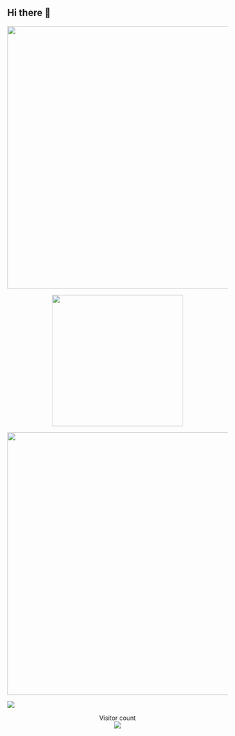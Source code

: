## Hi there 👋

<p align="center"> 
  <img src="https://github-readme-stats.vercel.app/api?username=SwedishDoveCooker&show_icons=true&theme=radical&hide_border=true&include_all_commits=true&count_private=true" width="600"/>
</p>
<p align="center"> 
  <img src="https://github-readme-stats.vercel.app/api/top-langs/?username=SwedishDoveCooker" width="300"/>
</p>
<p align="center"> 
  <img src="https://github-profile-trophy.vercel.app/?username=SwedishDoveCooker&rank=SECRET,SSS,SS,S,AAA,AA,A,B&theme=radical&column=-1&no-frame=true" width="600"/>
</p>
<img align="center" src="https://github-readme-stats.vercel.app/api/wakatime?username=SwedishDoveCooker&layout=compact&theme=dracula&hide_border=true">
<p align="center"> 
  Visitor count</br>
  <img src="https://profile-counter.glitch.me/SwedishDoveCooker/count.svg" />
</p>
<!--
**SwedishDoveCooker/SwedishDoveCooker** is a ✨ _special_ ✨ repository because its `README.md` (this file) appears on your GitHub profile.

Here are some ideas to get you started:

- 🔭 I’m currently working on ...
- 🌱 I’m currently learning ...
- 👯 I’m looking to collaborate on ...
- 🤔 I’m looking for help with ...
- 💬 Ask me about ...
- 📫 How to reach me: ...
- 😄 Pronouns: ...
- ⚡ Fun fact: ...
-->
